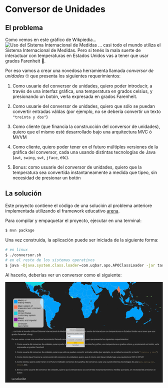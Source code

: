 # Conversor de Unidades

## El problema

Como vemos en este gráfico de Wikpiedia... ![Uso del Sistema Internacional de Medidas](https://upload.wikimedia.org/wikipedia/commons/thumb/0/08/Metric_and_imperial_systems_%282019%29.svg/1920px-Metric_and_imperial_systems_%282019%29.svg.png) ... casi todo el mundo utiliza el Sistema Internacional de Medidas. Pero si tenés la mala suerte de interactuar con temperaturas en Estados Unidos vas a tener que usar grados Farenheit :shrug:.

Por eso vamos a crear una novedosa herramienta llamada _conversor de unidades_ :roll_eyes: que presenta los siguientes requerimientos:

1. Como usuarie del conversor de unidades, quiero poder introducir, a través de una interfaz gráfica, una temperatura en grados celsius, y presionando un botón, verla expresada en grados Farenheit.

2. Como usuarie del conversor de unidades, quiero que sólo se puedan convertir entradas váldas (por ejemplo, no se debería convertir un texto `"treinta y dos"`)

3. Como cliente (que financia la construcción del conversor de unidades), quiero que el mismo esté desarrollado bajo una arquitectura MVC ó MVVM

4. Como cliente, quiero poder tener en el futuro múltiples versiones de la gráfica del conversor, cada una usando distintas tecnologías de Java (`awt`, `swing`, `swt`, `jface`, etc).

5. Bonus: como usuarie del conversor de unidades, quiero que la temperatura sea convertida instantaneamente a medida que tipeo, sin necesidad de presionar un botón

## La solución

Este proyecto contiene el código de una solución al problema anteriore implementada utilizando el framework educativo [arena](http://arena.uqbar-project.org/).

Para compilar y empaquetar el proyecto, ejecutar en una terminal:

```bash
$ mvn package
```

Una vez construida, la aplicación puede ser iniciada de la siguiente forma:

```bash
# en linux
$ ./conversor.sh
# en el resto de los sistemas operativos
$ java -Djava.system.class.loader=com.uqbar.apo.APOClassLoader -jar target/conversor-jar-with-dependencies.jar
```

Al hacerlo, deberías ver un conversor como el siguiente:

![](./docs/ejemplo-ui.png)
